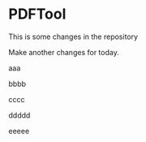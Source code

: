 # PDFTool

This is some changes in the repository

Make another changes for today.

aaa

bbbb

cccc

ddddd

eeeee
